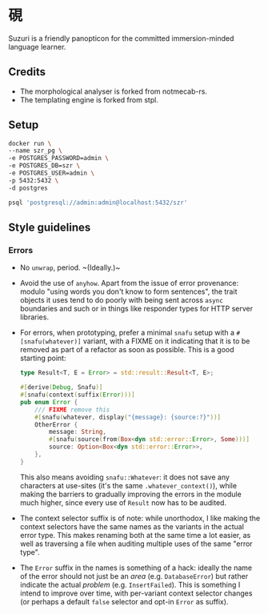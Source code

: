 # 硯

Suzuri is a friendly panopticon for the committed immersion-minded language learner.

## Credits

* The morphological analyser is forked from notmecab-rs.
* The templating engine is forked from stpl.

## Setup

``` sh
docker run \
--name szr_pg \
-e POSTGRES_PASSWORD=admin \
-e POSTGRES_DB=szr \
-e POSTGRES_USER=admin \
-p 5432:5432 \
-d postgres
```

``` sh
psql 'postgresql://admin:admin@localhost:5432/szr'
```

## Style guidelines

### Errors

* No `unwrap`, period. ~(Ideally.)~

* Avoid the use of `anyhow`. Apart from the issue of error provenance: modulo
  "using words you don't know to form sentences", the trait objects it uses tend
  to do poorly with being sent across `async` boundaries and such or in things
  like responder types for HTTP server libraries.

* For errors, when prototyping, prefer a minimal `snafu` setup with a
  `#[snafu(whatever)]` variant, with a FIXME on it indicating that it is to be
  removed as part of a refactor as soon as possible. This is a good starting
  point:

  ```rust
  type Result<T, E = Error> = std::result::Result<T, E>;

  #[derive(Debug, Snafu)]
  #[snafu(context(suffix(Error)))]
  pub enum Error {
      /// FIXME remove this
      #[snafu(whatever, display("{message}: {source:?}"))]
      OtherError {
          message: String,
          #[snafu(source(from(Box<dyn std::error::Error>, Some)))]
          source: Option<Box<dyn std::error::Error>>,
      },
  }
  ```

  This also means avoiding `snafu::Whatever`: it does not save any characters at
  use-sites (it's the same `.whatever_context()`), while making the barriers to
  gradually improving the errors in the module much higher, since every use of
  `Result` now has to be audited.

* The context selector suffix is of note: while unorthodox, I like making the
  context selectors have the same names as the variants in the actual error
  type. This makes renaming both at the same time a lot easier, as well as
  traversing a file when auditing multiple uses of the same "error type".
  
* The `Error` suffix in the names is something of a hack: ideally the name of
  the error should not just be an _area_ (e.g. `DatabaseError`) but rather
  indicate the actual _problem_ (e.g. `InsertFailed`). This is something I intend 
  to improve over time, with per-variant context selector changes (or perhaps a default
  `false` selector and opt-in `Error` as suffix).
